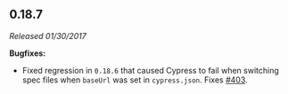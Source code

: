 ## 0.18.7

_Released 01/30/2017_

**Bugfixes:**

- Fixed regression in `0.18.6` that caused Cypress to fail when switching spec files when `baseUrl` was set in `cypress.json`. Fixes [#403](https://github.com/cypress-io/cypress/issues/403).
